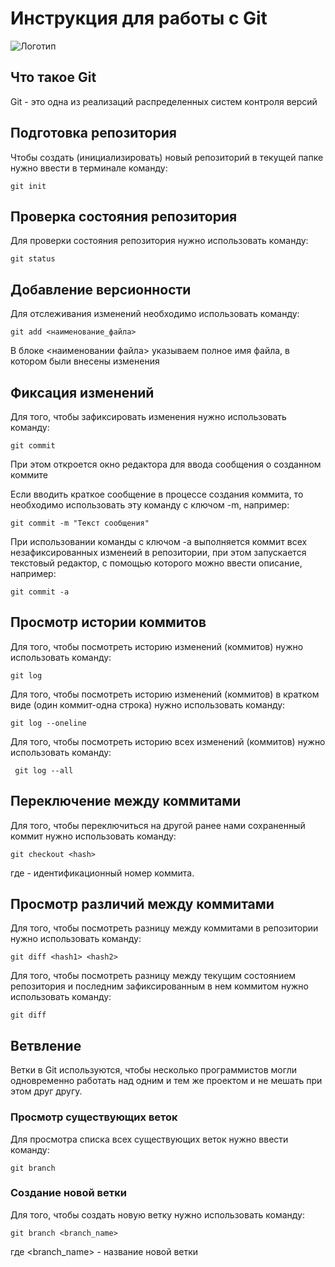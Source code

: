 # **Инструкция для работы с Git**

![Логотип](git.jpeg)

## Что такое Git

Git - это одна из реализаций распределенных систем контроля версий

## Подготовка репозитория

Чтобы создать (инициализировать) новый репозиторий в текущей папке нужно ввести в терминале команду:

    git init

## Проверка состояния репозитория

Для проверки состояния репозитория нужно использовать команду:

    git status

## Добавление версионности

Для отслеживания изменений необходимо использовать команду:

    git add <наименование_файла>

 В блоке <наименовании файла> указываем полное имя файла, в котором были внесены изменения   

## Фиксация изменений

Для того, чтобы зафиксировать изменения нужно использовать команду:

    git commit

При этом откроется окно редактора для ввода сообщения о созданном коммите

Если вводить краткое сообщение в процессе создания коммита, то необходимо использовать эту команду с ключом -m, например:  

    git commit -m "Текст сообщения"

При использовании команды с ключом -a выполняется коммит всех незафиксированных изменеий в репозитории, при этом запускается текстовый  редактор, с помощью которого можно ввести описание, например: 

    git commit -a

## Просмотр истории коммитов

Для того, чтобы посмотреть историю изменений (коммитов) нужно использовать команду:

    git log

 Для того, чтобы посмотреть историю изменений (коммитов) в кратком виде (один коммит-одна строка) нужно использовать команду:   

    git log --oneline

Для того, чтобы посмотреть историю всех изменений (коммитов) нужно использовать команду:

     git log --all 

## Переключение между коммитами

 Для того, чтобы переключиться на другой ранее нами сохраненный коммит  нужно использовать команду:

    git checkout <hash>  

где  <hash> - идентификационный номер коммита.  

## Просмотр различий между коммитами

 Для того, чтобы посмотреть разницу между коммитами в репозитории нужно использовать команду:

    git diff <hash1> <hash2>

Для того, чтобы посмотреть разницу между текущим состоянием репозитория и последним зафиксированным в нем коммитом нужно использовать команду:

    git diff

 ## Ветвление 

 Ветки в Git используются, чтобы несколько программистов могли одновременно работать над одним и тем же проектом и не мешать при этом друг другу.  

### Просмотр существующих веток

Для просмотра списка всех существующих веток нужно ввести команду:

    git branch

### Создание новой ветки  

Для того, чтобы создать новую ветку нужно использовать команду:

    git branch <branch_name>

где <branch_name> - название новой ветки